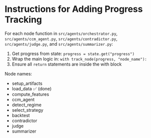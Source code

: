 # Instructions for Adding Progress Tracking

For each node function in `src/agents/orchestrator.py`, `src/agents/ccm_agent.py`, `src/agents/contradictor.py`, `src/agents/judge.py`, and `src/agents/summarizer.py`:

1. Get progress from state: `progress = state.get("progress")`
2. Wrap the main logic in: `with track_node(progress, "node_name"):`
3. Ensure all `return` statements are inside the with block

Node names:
- setup_artifacts
- load_data  ✅ (done)
- compute_features
- ccm_agent
- detect_regime
- select_strategy
- backtest
- contradictor
- judge
- summarizer

